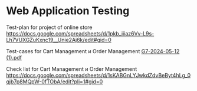 #   Web Application Testing

Test-plan for project of online store  https://docs.google.com/spreadsheets/d/1pkb_iiiaz6Vv-L9s-Lh7VUXGZuKxnc19__Unie2Aj6k/edit#gid=0

Test-cases for Cart Management и Order Management [G7-2024-05-12 (1).pdf](https://github.com/WilborneT/Web/files/15286864/G7-2024-05-12.1.pdf)

Check list for Cart Management и Order Management https://docs.google.com/spreadsheets/d/1sKABGnLYJwkdZdvBeByt4hLg_0qjb7p8MQpW-0fTObA/edit?pli=1#gid=0
